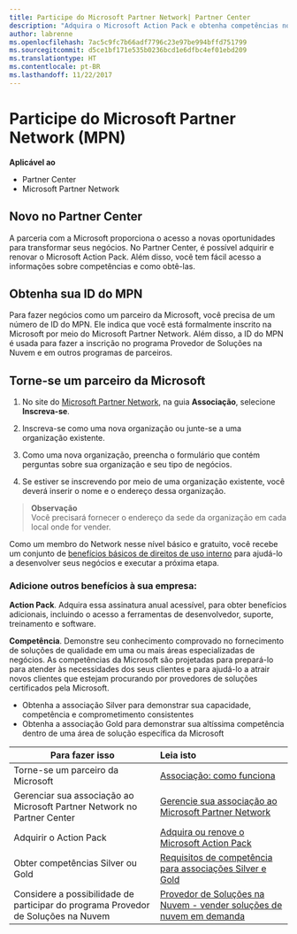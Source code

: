 ```yaml
---
title: Participe do Microsoft Partner Network| Partner Center
description: "Adquira o Microsoft Action Pack e obtenha competências no Partner Center"
author: labrenne
ms.openlocfilehash: 7ac5c9fc7b66adf7796c23e97be994bffd751799
ms.sourcegitcommit: d5ce1bf171e535b0236bcd1e6dfbc4ef01ebd209
ms.translationtype: HT
ms.contentlocale: pt-BR
ms.lasthandoff: 11/22/2017
---
```

# <a name="join-the-microsoft-partner-network-mpn"></a>Participe do Microsoft Partner Network (MPN)

**Aplicável ao**

-  Partner Center
-  Microsoft Partner Network

## <a name="new-to-partner-center"></a>Novo no Partner Center

 A parceria com a Microsoft proporciona o acesso a novas oportunidades para transformar seus negócios. No Partner Center, é possível adquirir e renovar o Microsoft Action Pack. Além disso, você tem fácil acesso a informações sobre competências e como obtê-las.

## <a name="get-your-mpn-id"></a>Obtenha sua ID do MPN

Para fazer negócios como um parceiro da Microsoft, você precisa de um número de ID do MPN. Ele indica que você está formalmente inscrito na Microsoft por meio do Microsoft Partner Network. Além disso, a ID do MPN é usada para fazer a inscrição no programa Provedor de Soluções na Nuvem e em outros programas de parceiros.  

## <a name="become-a-microsoft-partner"></a>Torne-se um parceiro da Microsoft

1.  No site do [Microsoft Partner Network](https://partner.microsoft.com/en-us/membership), na guia **Associação**, selecione **Inscreva-se**. 

2.  Inscreva-se como uma nova organização ou junte-se a uma organização existente.

3.  Como uma nova organização, preencha o formulário que contém perguntas sobre sua organização e seu tipo de negócios.

4.  Se estiver se inscrevendo por meio de uma organização existente, você deverá inserir o nome e o endereço dessa organização.

>**Observação**<br> Você precisará fornecer o endereço da sede da organização em cada local onde for vender.

Como um membro do Network nesse nível básico e gratuito, você recebe um conjunto de [benefícios básicos de direitos de uso interno](https://partner.microsoft.com/membership/core-benefits) para ajudá-lo a desenvolver seus negócios e executar a próxima etapa. 

### <a name="add-additional-benefits-to-your-business"></a>Adicione outros benefícios à sua empresa: 

**Action Pack**. Adquira essa assinatura anual acessível, para obter benefícios adicionais, incluindo o acesso a ferramentas de desenvolvedor, suporte, treinamento e software.

**Competência**. Demonstre seu conhecimento comprovado no fornecimento de soluções de qualidade em uma ou mais áreas especializadas de negócios. As competências da Microsoft são projetadas para prepará-lo para atender às necessidades dos seus clientes e para ajudá-lo a atrair novos clientes que estejam procurando por provedores de soluções certificados pela Microsoft. 

- Obtenha a associação Silver para demonstrar sua capacidade, competência e comprometimento consistentes
- Obtenha a associação Gold para demonstrar sua altíssima competência dentro de uma área de solução específica da Microsoft

|**Para fazer isso**   |**Leia isto**   |
|------------------|:---------------|
|Torne-se um parceiro da Microsoft|[Associação: como funciona](https://partner.microsoft.com/membership/how-it-works)|
Gerenciar sua associação ao Microsoft Partner Network no Partner Center   |[Gerencie sua associação ao Microsoft Partner Network](mpn-overview.md)
|Adquirir o Action Pack   |[Adquira ou renove o Microsoft Action Pack](https://msdn.microsoft.com/partner-center/mpn-get-action-pack)|
|Obter competências Silver ou Gold   |[Requisitos de competência para associações Silver e Gold](https://msdn.microsoft.com/en-us/partner-center/learn-about-competencies)|
|Considere a possibilidade de participar do programa Provedor de Soluções na Nuvem|[Provedor de Soluções na Nuvem - vender soluções de nuvem em demanda](csp-overview.md)|
